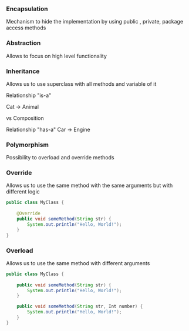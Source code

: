 ### Encapsulation

Mechanism to hide the implementation by using public , private, package access methods

### Abstraction

Allows to focus on high level functionality

### Inheritance

Allows us to use superclass with all methods and variable of it

Relationship "is-a"

Cat -> Animal

vs  Composition

Relationship "has-a"
Car -> Engine

### Polymorphism

Possibility to overload and override methods

### Override

Allows us to use the same method with the same arguments but with different logic

```java
public class MyClass {
    
    @Override
    public void someMethod(String str) {
        System.out.println("Hello, World!");
    }
}
```

### Overload

Allows us to use the same method with different arguments

```java
public class MyClass {
    
    public void someMethod(String str) {
        System.out.println("Hello, World!");
    }

    public void someMethod(String str, Int number) {
        System.out.println("Hello, World!");
    }
}
```
